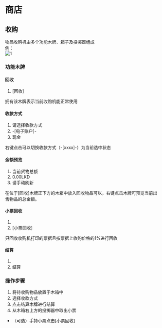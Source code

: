 # 商店

## 收购

物品收购机由多个功能木牌、箱子及投掷器组成  
例：  
![1](../../imageAssets/wiki/shop/s1.webp)

### 功能木牌

#### 回收
<ol class="wiki-sign">
	<li class="line">[回收]</li>
</ol>
拥有该木牌表示当前收购机能正常使用

#### 收款方式
<ol class="wiki-sign">
	<li class="line">请选择收款方式</li>
    <li class="line">-[电子账户]-</li>
    <li class="line">现金</li>
</ol>
右键点击可以切换收款方式（-[xxxx]-）为当前选中状态

#### 金额预览
<ol class="wiki-sign">
	<li class="line">当前货物总额</li>
    <li class="line">0.00LKD</li>
    <li class="line">请手动刷新</li>
</ol>
在位于[回收]木牌正下方的木箱中放入回收物品可以，右键点击木牌可预览当前出售物品的总金额。

#### 小票回收

<ol class="wiki-sign">
	<li class="line"></li>
    <li class="line">[小票回收]</li>
</ol>
只回收收购机打印的票据且按票据上收购价格的1%进行回收

#### 结算

<ol class="wiki-sign">
	<li class="line"></li>
    <li class="line">结算</li>
</ol>

###  操作步骤

1. 将待收购物品放置于木箱中
2. 选择收款方式
3. 点击结算木牌进行结算
4. 从木箱右上方的投掷器中取出小票
- （可选）手持小票点击[小票回收]
